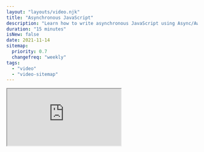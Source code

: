 ```yaml
---
layout: "layouts/video.njk"
title: "Asynchronous JavaScript"
description: "Learn how to write asynchronous JavaScript using Async/Await"
duration: "15 minutes"
isNew: false
date: 2021-11-14
sitemap:
  priority: 0.7
  changefreq: "weekly"
tags:
  - "video"
  - "video-sitemap"
---
```


<iframe class="w-full aspect-video mb-5" src="https://www.youtube.com/embed/VyIK6SV5f7o" title="Asynchronous JavaScript"></iframe>
